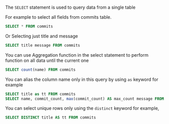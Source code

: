 The `SELECT` statement is used to query data from a single table

For example to select all fields from commits table.

```sql
SELECT * FROM commits
```

Or Selecting just title and message

```sql
SELECT title message FROM commits
```

You can use Aggregation function in the select statement to perform function on all data until the current one

```sql
SELECT count(name) FROM commits
```

You can alias the column name only in this query by using `as` keyword for example

```sql
SELECT title as tt FROM commits
SELECT name, commit_count, max(commit_count) AS max_count message FROM branches
```

You can select unique rows only using the `distinct` keyword for example,

```sql
SELECT DISTINCT title AS tt FROM commits
```